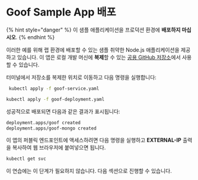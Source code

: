 # Goof Sample App 배포

{% hint style="danger" %}
이 샘플 애플리케이션을 프로덕션 환경에 **배포하지 마십시오**.
{% endhint %}

이러한 예를 위해 랩 환경에 배포할 수 있는 샘플 취약한 Node.js 애플리케이션을 제공하고 있습니다. 이 앱은 로컬 개발 머신에 **복제**할 수 있는 [공용 GitHub 저장소](https://github.com/snyk-partners/k8s-goof)에서 사용할 수 있습니다.

터미널에서 저장소를 복제한 위치로 이동하고 다음 명령을 실행합니다:

```bash
 kubectl apply -f goof-service.yaml
```

```bash
kubectl apply -f goof-deployment.yaml
```

성공적으로 배포되면 다음과 같은 결과가 표시됩니다:

```bash
deployment.apps/goof created
deployment.apps/goof-mongo created
```

이 앱의 퍼블릭 엔드포인트에 액세스하려면 다음 명령을 실행하고 **EXTERNAL-IP** 출력을 복사하여 웹 브라우저에 붙여넣으면 됩니다.

```bash
kubectl get svc
```

이 연습에는 이 단계가 필요하지 않습니다. 다음 섹션으로 진행할 수 있습니다.
